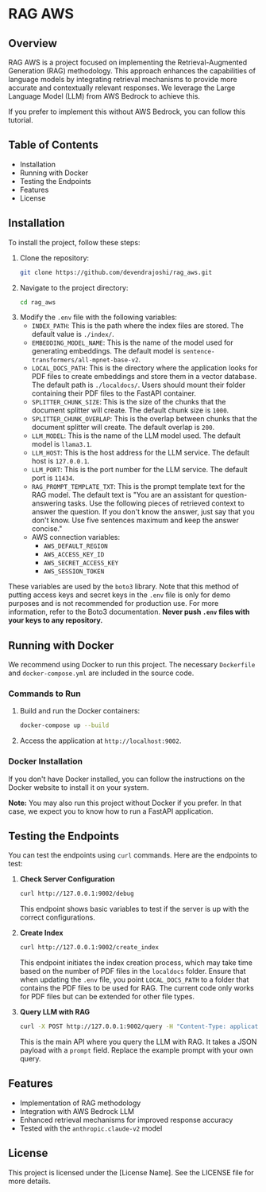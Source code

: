 # RAG AWS

## Overview
RAG AWS is a project focused on implementing the Retrieval-Augmented Generation (RAG) methodology. This approach enhances the capabilities of language models by integrating retrieval mechanisms to provide more accurate and contextually relevant responses. We leverage the Large Language Model (LLM) from AWS Bedrock to achieve this. 

If you prefer to implement this without AWS Bedrock, you can follow this tutorial.

## Table of Contents
- Installation
- Running with Docker
- Testing the Endpoints
- Features
- License

## Installation
To install the project, follow these steps:

1. Clone the repository:
    ```bash
    git clone https://github.com/devendrajoshi/rag_aws.git
    ```
2. Navigate to the project directory:
    ```bash
    cd rag_aws
    ```
3. Modify the `.env` file with the following variables:
    - `INDEX_PATH`: This is the path where the index files are stored. The default value is `./index/`.
    - `EMBEDDING_MODEL_NAME`: This is the name of the model used for generating embeddings. The default model is `sentence-transformers/all-mpnet-base-v2`.
    - `LOCAL_DOCS_PATH`: This is the directory where the application looks for PDF files to create embeddings and store them in a vector database. The default path is `./localdocs/`. Users should mount their folder containing their PDF files to the FastAPI container.
    - `SPLITTER_CHUNK_SIZE`: This is the size of the chunks that the document splitter will create. The default chunk size is `1000`.
    - `SPLITTER_CHUNK_OVERLAP`: This is the overlap between chunks that the document splitter will create. The default overlap is `200`.
    - `LLM_MODEL`: This is the name of the LLM model used. The default model is `llama3.1`.
    - `LLM_HOST`: This is the host address for the LLM service. The default host is `127.0.0.1`.
    - `LLM_PORT`: This is the port number for the LLM service. The default port is `11434`.
    - `RAG_PROMPT_TEMPLATE_TXT`: This is the prompt template text for the RAG model. The default text is "You are an assistant for question-answering tasks. Use the following pieces of retrieved context to answer the question. If you don't know the answer, just say that you don't know. Use five sentences maximum and keep the answer concise."
    - AWS connection variables:
        - `AWS_DEFAULT_REGION`
        - `AWS_ACCESS_KEY_ID`
        - `AWS_SECRET_ACCESS_KEY`
        - `AWS_SESSION_TOKEN`

These variables are used by the `boto3` library. Note that this method of putting access keys and secret keys in the `.env` file is only for demo purposes and is not recommended for production use. For more information, refer to the Boto3 documentation. **Never push `.env` files with your keys to any repository.**

## Running with Docker
We recommend using Docker to run this project. The necessary `Dockerfile` and `docker-compose.yml` are included in the source code.

### Commands to Run
1. Build and run the Docker containers:
    ```bash
    docker-compose up --build
    ```

2. Access the application at `http://localhost:9002`.

### Docker Installation
If you don't have Docker installed, you can follow the instructions on the Docker website to install it on your system.

**Note:** You may also run this project without Docker if you prefer. In that case, we expect you to know how to run a FastAPI application.

## Testing the Endpoints
You can test the endpoints using `curl` commands. Here are the endpoints to test:

1. **Check Server Configuration**
    ```bash
    curl http://127.0.0.1:9002/debug
    ```
    This endpoint shows basic variables to test if the server is up with the correct configurations.

2. **Create Index**
    ```bash
    curl http://127.0.0.1:9002/create_index
    ```
    This endpoint initiates the index creation process, which may take time based on the number of PDF files in the `localdocs` folder. Ensure that when updating the `.env` file, you point `LOCAL_DOCS_PATH` to a folder that contains the PDF files to be used for RAG. The current code only works for PDF files but can be extended for other file types.

3. **Query LLM with RAG**
    ```bash
    curl -X POST http://127.0.0.1:9002/query -H "Content-Type: application/json" -d '{"prompt":"What are the key features of the RAG methodology?"}'
    ```
    This is the main API where you query the LLM with RAG. It takes a JSON payload with a `prompt` field. Replace the example prompt with your own query.

## Features
- Implementation of RAG methodology
- Integration with AWS Bedrock LLM
- Enhanced retrieval mechanisms for improved response accuracy
- Tested with the `anthropic.claude-v2` model

## License
This project is licensed under the [License Name]. See the LICENSE file for more details.
